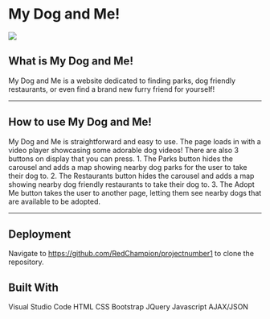 # My Dog and Me!
![](https://images.pexels.com/photos/1108099/pexels-photo-1108099.jpeg?auto=format%2Ccompress&cs=tinysrgb&dpr=1&w=500)

## What is My Dog and Me!
My Dog and Me is a website dedicated to finding parks, dog friendly restaurants, or even find a brand new furry friend for yourself!
<hr>

## How to use My Dog and Me!
My Dog and Me is straightforward and easy to use.  The page loads in with a video player showcasing some adorable dog videos!  There are also 3 buttons on display that you can press.
    1. The Parks button hides the carousel and adds a map showing nearby dog parks for the user to take their dog to.
    2. The Restaurants button hides the carousel and adds a map showing nearby dog friendly restaurants to take their dog to.
    3. The Adopt Me button takes the user to another page, letting them see nearby dogs that are available to be adopted.
<hr>

## Deployment
Navigate to https://github.com/RedChampion/projectnumber1 to clone the repository.

## Built With
Visual Studio Code
HTML
CSS
Bootstrap
JQuery
Javascript
AJAX/JSON
